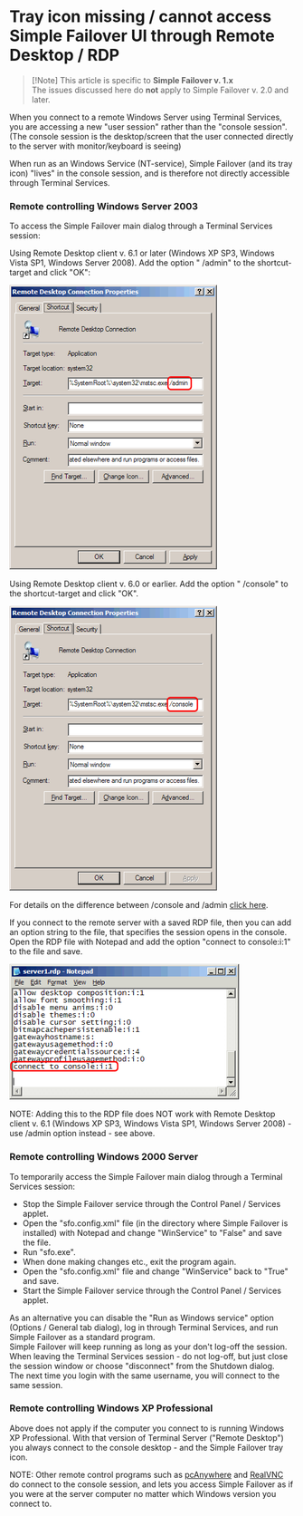 ﻿---
category: 4
frontpage: false
comments: true
created-utc: 2019-01-01
modified-utc: 2019-01-01
---
# Tray icon missing / cannot access Simple Failover UI through Remote Desktop / RDP

> [!Note] This article is specific to **Simple Failover v. 1.x**  
>The issues discussed here do **not** apply to Simple Failover v. 2.0 and later.

When you connect to a remote Windows Server using Terminal Services, you are accessing a new "user session" rather than the "console session".
(The console session is the desktop/screen that the user connected directly to the server with monitor/keyboard is seeing)  

When run as an Windows Service (NT-service), Simple Failover (and its tray icon) "lives" in the console session, and is therefore not directly accessible through Terminal Services.  

### Remote controlling Windows Server 2003

To access the Simple Failover main dialog through a Terminal Services session:

Using Remote Desktop client v. 6.1 or later (Windows XP SP3, Windows Vista SP1, Windows Server 2008).
Add the option " /admin" to the shortcut-target and click "OK":

![Image2.png](img/7/1.png)

Using Remote Desktop client v. 6.0 or earlier. Add the option " /console" to the shortcut-target and click "OK".  

![Image1.png](img/7/2.png)

For details on the difference between /console and /admin [click here](http://blogs.msdn.com/ts/archive/2007/12/17/changes-to-remote-administration-in-windows-server-2008.aspx).

If you connect to the remote server with a saved RDP file, then you can add an option string to the file, that specifies the session opens in the console.  
Open the RDP file with Notepad and add the option "connect to console:i:1" to the file and save.  

![Image3.png](img/7/3.png)

NOTE: Adding this to the RDP file does NOT work with Remote Desktop client v. 6.1 (Windows XP SP3, Windows Vista SP1, Windows Server 2008) - use /admin option instead - see above.  

### Remote controlling Windows 2000 Server

To temporarily access the Simple Failover main dialog through a Terminal Services session:

- Stop the Simple Failover service through the Control Panel / Services applet.  
- Open the "sfo.config.xml" file (in the directory where Simple Failover is installed) with Notepad and change "WinService" to "False" and save the file.  
- Run "sfo.exe".  
- When done making changes etc., exit the program again.  
- Open the "sfo.config.xml" file and change "WinService" back to "True" and save.  
- Start the Simple Failover service through the Control Panel / Services applet.  

As an alternative you can disable the "Run as Windows service" option (Options / General tab dialog), log in through Terminal Services, and run Simple Failover as a standard program.  
Simple Failover will keep running as long as your don't log-off the session.  
When leaving the Terminal Services session - do not log-off, but just close the session window or choose "disconnect" from the Shutdown dialog.  
The next time you login with the same username, you will connect to the same session.  

### Remote controlling Windows XP Professional
 
Above does not apply if the computer you connect to is running Windows XP Professional. With that version of Terminal Server ("Remote Desktop") you always connect to the console desktop - and the Simple Failover tray icon.  

NOTE: Other remote control programs such as [pcAnywhere](http://www.symantec.com/home_homeoffice/products/remote_pc_fax/pca115/index.html) and [RealVNC](http://www.realvnc.com/) do connect to the console session, and lets you access Simple Failover as if you were at the server computer no matter which Windows version you connect to.